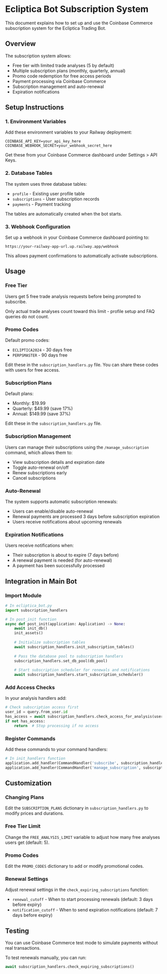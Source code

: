 # Ecliptica Bot Subscription System

This document explains how to set up and use the Coinbase Commerce subscription system for the Ecliptica Trading Bot.

## Overview

The subscription system allows:
- Free tier with limited trade analyses (5 by default)
- Multiple subscription plans (monthly, quarterly, annual)
- Promo code redemption for free access periods
- Payment processing via Coinbase Commerce
- Subscription management and auto-renewal
- Expiration notifications

## Setup Instructions

### 1. Environment Variables

Add these environment variables to your Railway deployment:

```
COINBASE_API_KEY=your_api_key_here
COINBASE_WEBHOOK_SECRET=your_webhook_secret_here
```

Get these from your Coinbase Commerce dashboard under Settings > API Keys.

### 2. Database Tables

The system uses three database tables:
- `profile` - Existing user profile table
- `subscriptions` - User subscription records
- `payments` - Payment tracking

The tables are automatically created when the bot starts.

### 3. Webhook Configuration

Set up a webhook in your Coinbase Commerce dashboard pointing to:
```
https://your-railway-app-url.up.railway.app/webhook
```

This allows payment confirmations to automatically activate subscriptions.

## Usage

### Free Tier

Users get 5 free trade analysis requests before being prompted to subscribe.

Only actual trade analyses count toward this limit - profile setup and FAQ queries do not count.

### Promo Codes

Default promo codes:
- `ECLIPTICA2024` - 30 days free
- `PERPSMASTER` - 90 days free

Edit these in the `subscription_handlers.py` file. You can share these codes with users for free access.

### Subscription Plans

Default plans:
- Monthly: $19.99
- Quarterly: $49.99 (save 17%)
- Annual: $149.99 (save 37%)

Edit these in the `subscription_handlers.py` file.

### Subscription Management

Users can manage their subscriptions using the `/manage_subscription` command, which allows them to:
- View subscription details and expiration date
- Toggle auto-renewal on/off
- Renew subscriptions early
- Cancel subscriptions

### Auto-Renewal

The system supports automatic subscription renewals:
- Users can enable/disable auto-renewal
- Renewal payments are processed 3 days before subscription expiration
- Users receive notifications about upcoming renewals

### Expiration Notifications

Users receive notifications when:
- Their subscription is about to expire (7 days before)
- A renewal payment is needed (for auto-renewal)
- A payment has been successfully processed

## Integration in Main Bot

### Import Module

```python
# In ecliptica_bot.py
import subscription_handlers

# In post_init function
async def post_init(application: Application) -> None:
    await init_db()
    init_assets()
    
    # Initialize subscription tables
    await subscription_handlers.init_subscription_tables()
    
    # Pass the database pool to subscription handlers
    subscription_handlers.set_db_pool(db_pool)
    
    # Start subscription scheduler for renewals and notifications
    await subscription_handlers.start_subscription_scheduler()
```

### Add Access Checks

In your analysis handlers add:

```python
# Check subscription access first
user_id = query.from_user.id
has_access = await subscription_handlers.check_access_for_analysis(user_id, query)
if not has_access:
    return  # Stop processing if no access
```

### Register Commands

Add these commands to your command handlers:

```python
# In init_handlers function
application.add_handler(CommandHandler('subscribe', subscription_handlers.subscription_cmd))
application.add_handler(CommandHandler('manage_subscription', subscription_handlers.manage_subscription_cmd))
```

## Customization

### Changing Plans

Edit the `SUBSCRIPTION_PLANS` dictionary in `subscription_handlers.py` to modify prices and durations.

### Free Tier Limit

Change the `FREE_ANALYSIS_LIMIT` variable to adjust how many free analyses users get (default: 5).

### Promo Codes

Edit the `PROMO_CODES` dictionary to add or modify promotional codes.

### Renewal Settings

Adjust renewal settings in the `check_expiring_subscriptions` function:
- `renewal_cutoff` - When to start processing renewals (default: 3 days before expiry)
- `notification_cutoff` - When to send expiration notifications (default: 7 days before expiry)

## Testing

You can use Coinbase Commerce test mode to simulate payments without real transactions.

To test renewals manually, you can run:
```python
await subscription_handlers.check_expiring_subscriptions()
``` 
